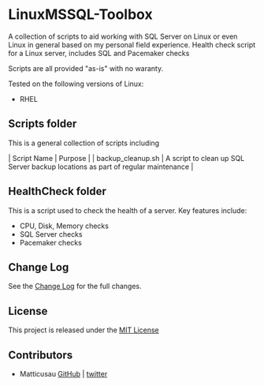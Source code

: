 # LinuxMSSQL-Toolbox

A collection of scripts to aid working with SQL Server on Linux or even Linux in general based on my personal field experience.
Health check script for a Linux server, includes SQL and Pacemaker checks

Scripts are all provided "as-is" with no waranty.

Tested on the following versions of Linux:

- RHEL

## Scripts folder

This is a general collection of scripts including

| Script Name | Purpose |
| backup_cleanup.sh | A script to clean up SQL Server backup locations as part of regular maintenance |

## HealthCheck folder

This is a script used to check the health of a server. Key features include:

- CPU, Disk, Memory checks
- SQL Server checks
- Pacemaker checks

## Change Log

See the [Change Log](./CHANGELOG.md) for the full changes.

## License

This project is released under the [MIT License](./LICENSE)

## Contributors

- Matticusau [GitHub](https://github.com/Matticusau) | [twitter](https://twitter.com/matticusau)
